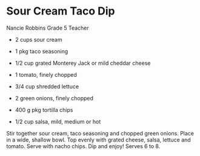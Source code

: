 # Sour Cream Taco Dip

Nancie Robbins
Grade 5 Teacher

- 2 cups sour cream
- 1 pkg taco seasoning
- 1/2 cup grated Monterey Jack or mild cheddar cheese
- 1 tomato, finely chopped

- 3/4 cup shredded lettuce
- 2 green onions, finely chopped
- 400 g pkg tortilla chips
- 1/2 cup salsa, mild, medium or hot

Stir together sour cream, taco seasoning and chopped green onions.  Place in a wide, shallow bowl. Top evenly with grated cheese, salsa, lettuce and tomato. Serve with nacho chips. Dip and enjoy! Serves 6 to 8.